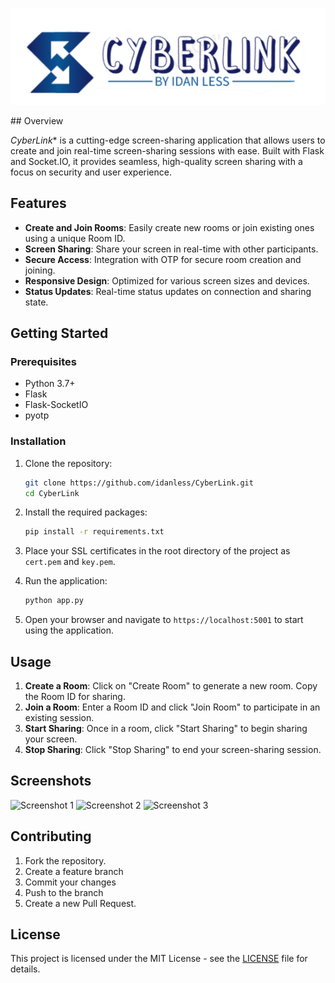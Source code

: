 <p align="center">
    <img src="https://github.com/idanless/CyberLink/blob/main/cyberLink.png?raw=true")
" alt="Logo" width="600"/>
</p>
## Overview

*CyberLink** is a cutting-edge screen-sharing application that allows users to create and join real-time screen-sharing sessions with ease. Built with Flask and Socket.IO, it provides seamless, high-quality screen sharing with a focus on security and user experience.

## Features

- **Create and Join Rooms**: Easily create new rooms or join existing ones using a unique Room ID.
- **Screen Sharing**: Share your screen in real-time with other participants.
- **Secure Access**: Integration with OTP for secure room creation and joining.
- **Responsive Design**: Optimized for various screen sizes and devices.
- **Status Updates**: Real-time status updates on connection and sharing state.

## Getting Started

### Prerequisites

- Python 3.7+
- Flask
- Flask-SocketIO
- pyotp

### Installation

1. Clone the repository:
    ```bash
    git clone https://github.com/idanless/CyberLink.git
    cd CyberLink
    ```

2. Install the required packages:
    ```bash
    pip install -r requirements.txt
    ```

3. Place your SSL certificates in the root directory of the project as `cert.pem` and `key.pem`.

4. Run the application:
    ```bash
    python app.py
    ```

5. Open your browser and navigate to `https://localhost:5001` to start using the application.

## Usage

1. **Create a Room**: Click on "Create Room" to generate a new room. Copy the Room ID for sharing.
2. **Join a Room**: Enter a Room ID and click "Join Room" to participate in an existing session.
3. **Start Sharing**: Once in a room, click "Start Sharing" to begin sharing your screen.
4. **Stop Sharing**: Click "Stop Sharing" to end your screen-sharing session.

## Screenshots

![Screenshot 1](path/to/screenshot1.png)
![Screenshot 2](path/to/screenshot2.png)
![Screenshot 3](path/to/screenshot3.png)

## Contributing

1. Fork the repository.
2. Create a feature branch 
3. Commit your changes 
4. Push to the branch 
5. Create a new Pull Request.

## License

This project is licensed under the MIT License - see the [LICENSE](LICENSE) file for details.


